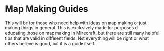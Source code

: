 # Map Making Guides

This will be for those who need help with ideas on map making or just making things in general. This is exclusively made for purposes of educating those on map making in Minecraft, but there are still many helpful tips that are valid in different fields. Not everything will be right or what others believe is good, but it is a guide itself.
